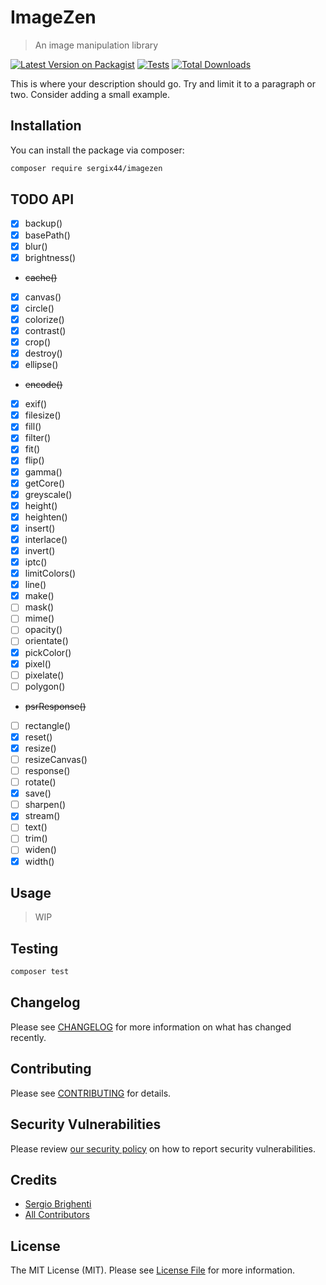 # ImageZen
> An image manipulation library

[![Latest Version on Packagist](https://img.shields.io/packagist/v/sergix44/imagezen.svg?style=flat-square)](https://packagist.org/packages/sergix44/imagezen)
[![Tests](https://img.shields.io/github/actions/workflow/status/sergix44/imagezen/run-tests.yml?branch=main&label=tests&style=flat-square)](https://github.com/sergix44/imagezen/actions/workflows/run-tests.yml)
[![Total Downloads](https://img.shields.io/packagist/dt/sergix44/imagezen.svg?style=flat-square)](https://packagist.org/packages/sergix44/imagezen)

This is where your description should go. Try and limit it to a paragraph or two. Consider adding a small example.

## Installation

You can install the package via composer:

```bash
composer require sergix44/imagezen
```

## TODO API
- [x] backup()
- [x] basePath()
- [x] blur()
- [x] brightness()
- ~~cache()~~
- [x] canvas()
- [x] circle()
- [x] colorize()
- [x] contrast()
- [x] crop()
- [x] destroy()
- [x] ellipse()
- ~~encode()~~
- [x] exif()
- [x] filesize()
- [x] fill()
- [x] filter()
- [x] fit()
- [x] flip()
- [x] gamma()
- [x] getCore()
- [x] greyscale()
- [x] height()
- [x] heighten()
- [x] insert()
- [x] interlace()
- [x] invert()
- [x] iptc()
- [x] limitColors()
- [x] line()
- [x] make()
- [ ] mask()
- [ ] mime()
- [ ] opacity()
- [ ] orientate()
- [x] pickColor()
- [x] pixel()
- [ ] pixelate()
- [ ] polygon()
- ~~psrResponse()~~
- [ ] rectangle()
- [x] reset()
- [x] resize()
- [ ] resizeCanvas()
- [ ] response()
- [ ] rotate()
- [x] save()
- [ ] sharpen()
- [x] stream()
- [ ] text()
- [ ] trim()
- [ ] widen()
- [x] width()

## Usage

> WIP

## Testing

```bash
composer test
```

## Changelog

Please see [CHANGELOG](CHANGELOG.md) for more information on what has changed recently.

## Contributing

Please see [CONTRIBUTING](https://github.com/spatie/.github/blob/main/CONTRIBUTING.md) for details.

## Security Vulnerabilities

Please review [our security policy](../../security/policy) on how to report security vulnerabilities.

## Credits

- [Sergio Brighenti](https://github.com/SergiX44)
- [All Contributors](../../contributors)

## License

The MIT License (MIT). Please see [License File](LICENSE.md) for more information.
